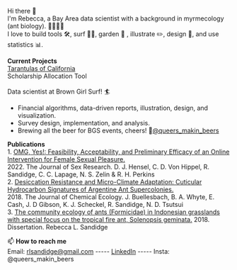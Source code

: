 Hi there 👋
<br>I'm Rebecca, a Bay Area data scientist with a background in myrmecology (ant biology). 🐜🐜🐜🐜
<br>I love to build tools 🛠, surf 🏄🏼, garden 🌱 , illustrate ✏️, design 🎨, and use statistics 📊.

**Current Projects**
<br>[Tarantulas of California](https://github.com/Floydworks/WildflowerFinder_Phenology_Tool)
<br>Scholarship Allocation Tool
<br>
<br>Data scientist at Brown Girl Surf! 🏄
- Financial algorithms, data-driven reports, illustration, design, and visualization.
- Survey design, implementation, and analysis.
- Brewing all the beer for BGS events, cheers! 🍻[@queers_makin_beers](https://www.instagram.com/queers_makin_beers/)

**Publications**
<br>1. [OMG, Yes!: Feasibility, Acceptability, and Preliminary Efficacy of an Online Intervention for Female Sexual Pleasure.](https://www.tandfonline.com/doi/full/10.1080/00224499.2021.1912277)
<br>2022. The Journal of Sex Research. D. J. Hensel, C. D. Von Hippel, R. Sandidge, C. C. Lapage, N. S. Zelin & R. H. Perkins
<br>2. [Desiccation Resistance and Micro-Climate Adaptation: Cuticular Hydrocarbon Signatures of Argentine Ant Supercolonies.](https://pubmed.ncbi.nlm.nih.gov/30430363/) 
<br>2018. The Journal of Chemical Ecology. J. Buellesbach, B. A. Whyte, E. Cash, J. D Gibson, K. J. Scheckel, R. Sandidge, N. D. Tsutsui
<br>3. [The community ecology of ants (Formicidae) in Indonesian grasslands with special focus on the tropical fire ant, Solenopsis geminata.](https://escholarship.org/uc/item/802527f6) 2018. Dissertation. Rebecca L. Sandidge

📫 **How to reach me**
<br>Email: rlsandidge@gmail.com ----- [LinkedIn](https://www.linkedin.com/in/rsandidge/) ----- Insta: @queers_makin_beers

<!--
**Floydworks/Floydworks** is a ✨ _special_ ✨ repository because its `README.md` (this file) appears on your GitHub profile.

Here are some ideas to get you started:

- 🔭 I’m currently working on ...
- 🌱 I’m currently learning ...
- 👯 I’m looking to collaborate on ...
- 🤔 I’m looking for help with ...
- 💬 Ask me about ...
- 📫 How to reach me: ...
- 😄 Pronouns: ...
- ⚡ Fun fact: ...
-->
